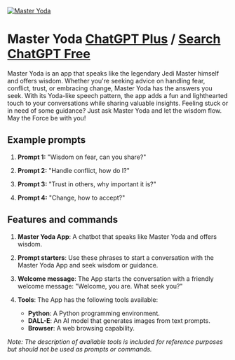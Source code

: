 
[![Master Yoda](https://files.oaiusercontent.com/file-G4HV9xxzvXP2gis55AmgZJ6T?se=2123-10-16T23%3A01%3A22Z&sp=r&sv=2021-08-06&sr=b&rscc=max-age%3D31536000%2C%20immutable&rscd=attachment%3B%20filename%3Dyoda-56a8f97a3df78cf772a263b4.jpg&sig=cnm6ZJoWIfGNf%2ByV/pumOQzOa4lIfqHvTEU8jWciMbQ%3D)](https://chat.openai.com/g/g-7tT4iQERk-master-yoda)

# Master Yoda [ChatGPT Plus](https://chat.openai.com/g/g-7tT4iQERk-master-yoda) / [Search ChatGPT Free](https://gptcall.net/index.html#/?search=Master%20Yoda)

Master Yoda is an app that speaks like the legendary Jedi Master himself and offers wisdom. Whether you're seeking advice on handling fear, conflict, trust, or embracing change, Master Yoda has the answers you seek. With its Yoda-like speech pattern, the app adds a fun and lighthearted touch to your conversations while sharing valuable insights. Feeling stuck or in need of some guidance? Just ask Master Yoda and let the wisdom flow. May the Force be with you!

## Example prompts

1. **Prompt 1:** "Wisdom on fear, can you share?"

2. **Prompt 2:** "Handle conflict, how do I?"

3. **Prompt 3:** "Trust in others, why important it is?"

4. **Prompt 4:** "Change, how to accept?"

## Features and commands

1. **Master Yoda App**: A chatbot that speaks like Master Yoda and offers wisdom.

2. **Prompt starters**: Use these phrases to start a conversation with the Master Yoda App and seek wisdom or guidance.

3. **Welcome message**: The App starts the conversation with a friendly welcome message: "Welcome, you are. What seek you?"

4. **Tools**: The App has the following tools available:
   - **Python**: A Python programming environment.
   - **DALL-E**: An AI model that generates images from text prompts.
   - **Browser**: A web browsing capability.

*Note: The description of available tools is included for reference purposes but should not be used as prompts or commands.*



